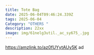 ```yaml
---
title: Tote Bag
date: 2025-06-04T09:46:24.339Z
tags: 2025-06-04
Category: "OTHERS "
description: 22xx
image: img/61nelg3util._ac_sy675_.jpg
---
```

https://amzlink.to/az0fUYytAUy5K ad